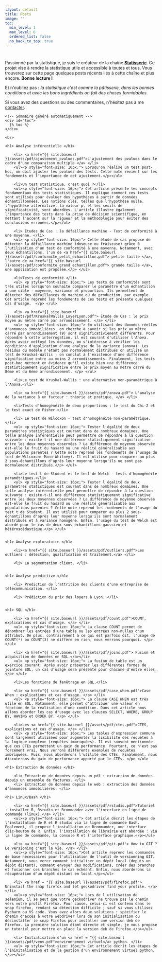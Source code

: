 ```yaml
---
layout: default
title: Posts
image: ""
toc:
  min_level: 1
  max_level: 6
  ordered_list: false
  no_back_to_top: true
---
```


<div class="post">
	<h1 class="pageTitle"></h1>
	<p class="intro">Passionné par la statistique, je suis le créateur de la chaîne <a href="www.linkedin.com/in/Statisserie"><b>Statisserie</b></a>. Ce projet vise à rendre la statistique utile et accessible à toutes et tous. Vous trouverez sur cette page quelques posts récents liés à cette chaîne et plus encore. <b>Bonne lecture !</b> </p>
	<p> Et n'oubliez pas : <i>la statistique c'est comme la pâtisserie, dans les bonnes conditions et avec les bons ingrédients on fait des choses formidables</i>.</p>
	<p> Si vous avez des questions ou des commentaires, n'hésitez pas à me  <a href="mailto:jordan.nagadzina.sanchez@gmail.com">contacter</a>.</p>
	

	<!-- Sommaire généré automatiquement -->
	<div id="toc">
	  {% toc %}
	</div>
	
<!--
	<ul>
	<h4>Posts à venir</h4>
	</ul>
		<li>L'ANCOVA en pratique.</li>
  		<li>RFM et CLV.</li>
  		<li>RANK() vs DENSE_RANK()</li>
  		<Li> L'analyse des correspondances multiples (ACM) </li>
-->
	
  	<br>
  	
  	<h1> Analyse inférentielle </h1>

		<li> <a href="{{ site.baseurl }}/assets/pdf/ajustement_pvalues.pdf">L'ajustement des pvalues dans le cadre d'une comparaison multiple </a> </li>
		<ul><p style="font-size: 16px;"> Lorsqu'on réalise un test post-hoc, on doit ajuster les pvalues des tests. Cette note revient sur les fondements et l'importance de cet ajustement.</p></ul>
  	
	  	<li>Un test statistique, c'est quoi ?</li>
		<ul><p style="font-size: 16px;"> Cet article présente les concepts fondamentaux des tests statistiques. Il explique comment ces tests sont utilisés pour évaluer des hypothèses à partir de données échantillonnées. Les notions clés, telles que l'hypothèse nulle, l'hypothèse alternative, la valeur p, et les seuils de significativité, sont abordées. L'article illustre également l'importance des tests dans la prise de décision scientifique, en mettant l'accent sur la rigueur et la méthodologie pour éviter des conclusions erronées.</p></ul>
	  	
	  	<li> Études de Cas : la défaillance machine - Test de conformité à une moyenne. </li>
		<ul> <p style="font-size: 16px;"> Cette étude de cas propose de détecter la défaillance machine (doseuse ou fraiseuse) grâce à l'utilisation d'un test de conformité à une moyenne. Notamment, avec deux échantillons, l'un de <a href="{{ site.baseurl }}/assets/pdf/conformite_petit_echantillon.pdf"> petite taille </a>, l'autre de <a href="{{ site.baseurl }}/assets/pdf/conformite_grand_echantillon.pdf"> grande taille </a>, une application est proposée.</p> </ul>
		
		<li>Tests de conformité.</li>
		<ul> <p style="font-size: 16px;"> Les tests de conformités sont très utiles lorsqu'on souhaite comparer le paramètre d'un échantillon à une cible - moyenne, variance et proportion. Ils permettent de détecter des défaillances de machine ou de production, par exemple. Cet article reprend les fondements de ces tests et présente quelques cas d'usage.  </p> </ul>
	  	
	  	<li> <a href="{{ site.baseurl }}/assets/pdf/KruskalWallis_LoyerLyon.pdf"> Étude de Cas : le prix moyen au mètre carré par arrondissement. </a> </li>
		<ul> <p style="font-size: 16px;"> En utilisant des données réelles d'annonces immobilières, on cherche à savoir si les prix au mètre carré par arrondissement (9) sont significativiement différents. Pour répondre à cette interrogation, il est courant d'utiliser l'Anova. Après avoir nettoyé les données, on s'intéresse à vérifier les conditions d'application d'une analyse de la variance (anova). Les résidus du modèle n'étant pas normalement distribués on utilise un test de Kruskal-Wallis ; on conclut à l'existence d'une différence significative entre au moins 2 arrondissements. Finalement, les tests post-hoc mettent en évidence qu'il existe bien une différence statistiquement significative entre le prix moyen au mètre carré du 8ème et du 6ème arrondissement. </p> </ul>
		
		<li>Le test de Kruskal-Wallis : une alternative non-paramétrique à l'Anova.</li>
	  	
	  	<li> <a href="{{ site.baseurl }}/assets/pdf/anova.pdf"> L'analyse de la variance à un facteur : théorie et pratique. </a> </li>
	  	
	  	<li>Tests d'homogénéité de deux proportions : le test du Chi-2 et le test exact de Fisher.</li>
	  	
	  	<li> Le test de Wilcoxon - test d'homogénéité non-paramétrique. </li>
		<ul> <p style="font-size: 16px;"> Tester l'égalité de deux paramètres statistiques est courant dans de nombreux domaines. Une telle analyse inférentielle peut permettre de répondre à la question suivante : existe-t-il une différence statistiquement significative entre les deux moyennes observées ? La différence de moyenne observée est-elle le fruit du hasard ou une réalité généralisable aux populations parentes ? Cette note reprend les fondements de l'usage du test de Wilcoxon(-Mann-Whitney). Il est utilisé pour comparer au plus 2 sous-échantillons d'après leur moyenne lorsqu'ils ne sont pas normalement distribués.</p> </ul>
		
		<li>Le test t de Student et le test de Welch - tests d'homogénéité paramétriques.</li>
		<ul> <p style="font-size: 16px;"> Tester l'égalité de deux paramètres statistiques est courant dans de nombreux domaines. Une telle analyse inférentielle peut permettre de répondre à la question suivante : existe-t-il une différence statistiquement significative entre les deux moyennes observées ? La différence de moyenne observée est-elle le fruit du hasard ou une réalité généralisable aux populations parentes ? Cette note reprend les fondements de l'usage du test t de Student. Il est utilisé pour comparer au plus 2 sous-échantillons d'après leur moyenne lorsqu'ils sont normalement distribués et à variance homogène. Enfin, l'usage du test de Welch est abordé pour le cas de deux sous-échantillons gaussien et hétéroscédastique.</p> </ul>
	  	
	  	
  	<h1> Analyse exploratoire </h1>
  	
	  	<li><a href="{{ site.baseurl }}/assets/pdf/outliers.pdf">Les outliers : détection, qualification et traitement.</a> </li>
	  	
	  	<li> La segmentation client. </li>
	  	
	  	
  	<h1> Analyse prédictive </h1>
	  	
	  	<li> Prediction de l'attrition des clients d'une entreprise de télécommunication. </li>
	  	
	  	<li> Prédiction du prix des loyers à Lyon. </li>
	  	
  	
  	<h1> SQL </h1>
  	
	  	<li> <a href="{{ site.baseurl }}/assets/pdf/count.pdf">COUNT, explications et cas d'usage. </a> </li>
	  	<ul> <p style="font-size: 16px;"> La clause COUNT permet de dénombrer les entrées d'une table ou les entrées non-nulles d'un attribut. De plus, contrairement à ce qui est parfois dit, l'usage de COUNT(*) ou COUNT(3) ne diffère en rien, nous verrons pourquoi. </p> </ul>
	  	
	  	<li> <a href="{{ site.baseurl }}/assets/pdf/joins.pdf"> Fusion et acquisition de données en SQL.</a></li>
	  	<ul> <p style="font-size: 16px;"> La fusion de table est un exercice courant. Après avoir présenter les différentes formes de jointure SQL, un cas d'usage sera présenté pour chacune d'entre elles. </p> </ul>
	  	
	  	<li>Les fonctions de fenêtrage en SQL.</li>
	  	
	  	<li> <a href="{{ site.baseurl }}/assets/pdf/case_when.pdf">Case When : explications et cas d'usage. </a> </li>
	  	<ul> <p style="font-size: 16px;"> La clause CASE WHEN est très utile en SQL. Notamment, elle permet d'attribuer une valeur en fonction de la réalisation d'une condition. Dans cet article nous allons aborder les cas d'usage avec les clauses SELECT, WHERE, GROUP BY, HAVING et ORDER BY. </p> </ul>
	  	
	  	<li>Les <a href="{{ site.baseurl }}/assets/pdf/ctes.pdf">CTES, explications et cas d'usage. </a> </li>
	  	<ul> <p style="font-size: 16px;"> Les tables d'expression commune sont largement utilisées pour augmenter la lisibilité des requêtes à la logique complexe (requêtes imbriquées). Il est souvent mentionnée que ces CTEs permettent un gain de performance. Pourtant, ce n'est pas forcément vrai. Nous verrons différents exemples de requêtes imbriquées. Puis, nous aborderons l'utilité des CTEs. Finalement, nous discuterons du gain de performance apporté par le CTEs. </p> </ul>
  	
  	<h1> Extraction de données </h1>
  	
  		<li> Extraction de données depuis un pdf : extraction de données depuis un ensemble de factures. </li>
  		<li> Extraction de données depuis le web : extraction des données d'annonces immobilières. </li>
  	
	<h1> Linux/Bash </h1>
		
		<li> <a href="{{ site.baseurl }}/assets/pdf/rstudio.pdf">Tutoriel : installer R, Rstudio et Rcommander avec l'interface en ligne de commande (linux).</a> </li>
		<ul><p style="font-size: 16px;"> Cet article décrit les étapes de l'installation de R et R studio via la ligne de commande Bash. Également, il propose l'installation de Rcommander, une interface clic-bouton de R. Enfin, l'installation de librairie est abordée : via la ligne de commande, la console R et l'interface graphique.</p></ul>
		
		<li> <a href="{{ site.baseurl }}/assets/pdf/git.pdf"> How to GIT ? Le versioning c'est la vie. </a> </li>
		<ul><p style="font-size: 16px;">Cet article reprend les commandes de base nécessaires pour l'utilisation de l'outil de versionning GIT. Notamment, vous verez comment initialiser un dépôt local (depuis un dépôt distant), comment envoyer des modifications, créer des branches et fusionner ces branches le cas échéant. Enfin, nous aborderons la récupération d'un dépôt distant en local.</p></ul>
		
		<li> <a href = "{{ site.baseurl }}/assets/pdf/firefox.pdf"> Uninstall the snap firefox and let geckodriver find your profile. </a> </li>
		<ul><p style="font-size: 16px;"> Lors de l'utilisation de selenium, il se peut que votre geckodriver ne trouve pas le chemin vers votre profil Firefox. Pour cause, celui-ci est contenu dans le snap firefox, rendant sa détection difficile ; sauf si vous utilisez Pycharm ou VS code. Vous avez alors deux solutions : spécifier le chemin d'accès à votre webdriver lors de son initialisation ou désinstaller le snap Firefox pour installer une version deb de Firefox. La première solution étant directe et simple, je vous propose un tutoriel pour mettre en place la version deb de Firefox.</p></ul>
		
		<li> Initialisation d'un <a href = "{{ site.baseurl }}/assets/pdf/venv.pdf">environnement virtuel</a> python. </li>
		<ul> <p style="font-size: 16px;"> Cet article décrit les étapes de l'ininitalisation et de la gestion d'un environnement virtuel python. </p></ul>
		
	
</div>
